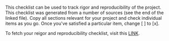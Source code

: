 This checklist can be used to track rigor and reproducibility of the project. This checklist was generated from a number of sources (see the end of the linked file). Copy all sections relevant for your project and check individual items as you go. Once you've satisfied a particular item, change [ ] to [x].

To fetch your reigor and reproducibility checklist, visit this [LINK](https://docs.google.com/document/d/1ClpR80Sr0e3iiCwur6uywqkaJ0Fx1LQu3tU_JrGN2o0).
